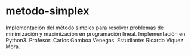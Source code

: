 # metodo-simplex
Implementación del método simplex para resolver problemas de minimización y maximización en programación lineal. Implementación en Python3. Profesor: Carlos Gamboa Venegas. Estudiante: Ricardo Víquez Mora.

